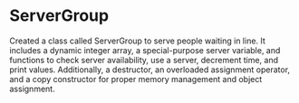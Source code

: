 # ServerGroup
Created a class called ServerGroup to serve people waiting in line. It includes a dynamic integer array, a special-purpose server variable, and functions to check server availability, use a server, decrement time, and print values. Additionally, a destructor, an overloaded assignment operator, and a copy constructor for proper memory management and object assignment.
